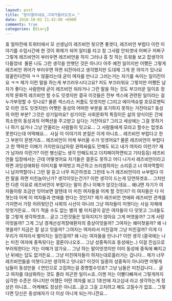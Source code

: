 ```yaml
---
layout: post
title: "문이열리네요_그대가들어오조ㅛ_"
date: 2018-10-02 11:42:00 +0900
comments: true 
categories: [diary] 
---
```

휴 얼마전에 트위터에서 모 선생님이 레즈비언 됫으면 좋겟다, 레즈비언 부럽다 이런 이야기를 수업시간에 한 것이 화제가 되어 알티를 타고 참 그사람 안되겟네 어쩌구 저쩌구 그렇게 레즈비언이 부러우면 레즈비언을 하지 그러냐 흥 칫 하는 트윗들 보고 잡생각이 다들었네 
물론 나도 그런 생각을 안햇던 것은 아니다 아주 예전 일이지만 어쨌든 그렇게 레즈비언 퀴어가 부러우면 하면 되잔아라고 생각했지만 도대체 그게 몬 의미가 있나요 않꼴린다잔아 ㅋㅋ 않꼴리는데 굳이 여자를 만나고 그러는거는 자기를 속이는 일이잔아요 ㅋㅋ 제가 이런 말을 하는게 부끄러우시다고요? 저도 부끄러워요 그렇지만 어쨌든 남자가 좋다는 사람한테 굳이 레즈비언 되라거나 그런 말을 하는 것도 부끄러운 일이죠 정치적 문화적 레즈비언 할 수도 잇겟지만 결국 이것들은 전부 섹스에 관련된 일이라는 걸 누가부정할 수 잇나요? 물론 섹스리스 커플도 잇겟지만 (그리고 에이섹슈얼 호모로맨틱 모 이런 것도 잇겟지만) 어쨋든 동성의 어떠한 부분을 포기하지 못하는 거잔아요? 동성의 어떤 부분? 그것은 성기일까요? 성기이든 사회문화적 특징이든 삶의 양식이든 간에 최소한의 동성과의 어펙션을 주고받고 싶다는 거잔아요? 그리고 세상에는 그걸 못하거나 하기 싫거나 그냥 안꼴리는 사람들이 잇고요... 그 사람들에게 모라고 할수는 업겟죠 못한다는데 어떡해요... 
사실 이 이야기의 본질은 이게 아니죠... 레즈비언 부럽다고 한 그 부분이 문젠거죠... 레즈비언이 어케 부러울 수가 잇겟어요? 물론 레즈비언이 부럽다고 한 맥락은 이해가 가지만요(남자랑 권력싸움도 안해도 되고 내가 여자라 이런가? 쟤가 남자라 이런가? 이런 병신같느 생각 안해도되고 더치페이하면되고 기타등등) 레즈비언들 입장에서는 근데 어떻겟어요 자기들은 결혼도 못하고 어디 나가서 레즈비언이라고 하면 과잉성애화된 이미지를 부여밧고 피곤하고 쓰리썸하자는 소리듣고 너 여자역할이니 남자역할이니 그런 말 듣고 너무 피곤하겟죠 그런데 누가 레즈비언이라 ㅂ부럽다 이런 말을 하면 미친놈아닌가? 생각이잇는건가? 이런 생각이 드는게 당연하겟죠...
그치만 전 다른 이유로 레즈비언이 부럽다는 말이 존나 이해가 않갓는데요... 왜냐면 자기가 여자들이랑 조금만 잇어보면 알텐데 이 미친 여자들을 어케 할 것인지? 이 여자들은 다 미쳣는데 어케 이 여자들과 연애를 한다는 것인지? 제가 레즈비언 연애와 레즈비언 관계를 가지면서 가장 어려웟던건 사회의 시선이 아니라 그냥 여자들이 미쳣다는 사실 자체에 잇엇거든요... 여기 적을 수도 없는 별의 별 미치광이 같은 여자들이 다 잇엇고 그녀들도 절 그렇게 생각하겟죠... 글고 그런것들은 잊혀지지가 않아요 그게 머엿을까? 그게 사랑이엇을까? 그게 그냥 경계선성격장애환자의 증상이엇을까? 그여자는 왜미쳣을까? 왜 나엿을까? 지금은 잘 살고 잇을까? 그여자는 여자라서 미친걸까 그냥 미친걸까? 이게 다 우리가 여자라서 벌어지는 일인걸까? 왜 나는 여자들을 만나나? 이런 생각 (결국에는 나는 미친 여자에 중독됫다는 결론이나오조... 그냥 성중독이죠 동성애는..) 이걸 진심으로 부러워한다는 거는 이해가 않가요... 그냥 하는 말이엇겟지만 이미 동성애 중독에 빠지고 난 뒤에는 답도 없거든요... 그냥 미친여자들이 하자는대로흘러가는 겁니다... 제가 너무 레즈비언들을 미쳣다고만 생각하고 잇나요? 이것이 일종의 성중독이 아니라면 어떻게 님들이 동성만을 ㅕ연인으로 고집하는걸 증명할수잇죠? 그냥 님들은 미친겁니다... 
글고 여자를 대상화하는 것도 졸라 피곤한 일이ㅛ죠..이젠 저는 이빨다빠져서 그렇게까지 심각한 수준은 아니지만 어쟸든 어떤 여자를 보고 1초만에 자고십내 라고 생각하는게 정상은 아니죠... 어케해도 정상은 아니죠...글고 그걸 고치려고 해도 고칠수가 없죠... 그렇다면 당신은 동성애자가 더 이상 아니게 되는거니깐요...


